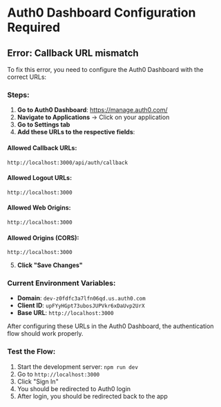 # Auth0 Dashboard Configuration Required

## Error: Callback URL mismatch

To fix this error, you need to configure the Auth0 Dashboard with the correct URLs:

### Steps:

1. **Go to Auth0 Dashboard**: https://manage.auth0.com/
2. **Navigate to Applications** → Click on your application
3. **Go to Settings tab**
4. **Add these URLs to the respective fields**:

#### Allowed Callback URLs:

```
http://localhost:3000/api/auth/callback
```

#### Allowed Logout URLs:

```
http://localhost:3000
```

#### Allowed Web Origins:

```
http://localhost:3000
```

#### Allowed Origins (CORS):

```
http://localhost:3000
```

5. **Click "Save Changes"**

### Current Environment Variables:

- **Domain**: `dev-z0fdfc3a7lfn06qd.us.auth0.com`
- **Client ID**: `upFYyHGpt73ubosJUPVkr6xDaUvp2UrX`
- **Base URL**: `http://localhost:3000`

After configuring these URLs in the Auth0 Dashboard, the authentication flow should work properly.

### Test the Flow:

1. Start the development server: `npm run dev`
2. Go to `http://localhost:3000`
3. Click "Sign In"
4. You should be redirected to Auth0 login
5. After login, you should be redirected back to the app
